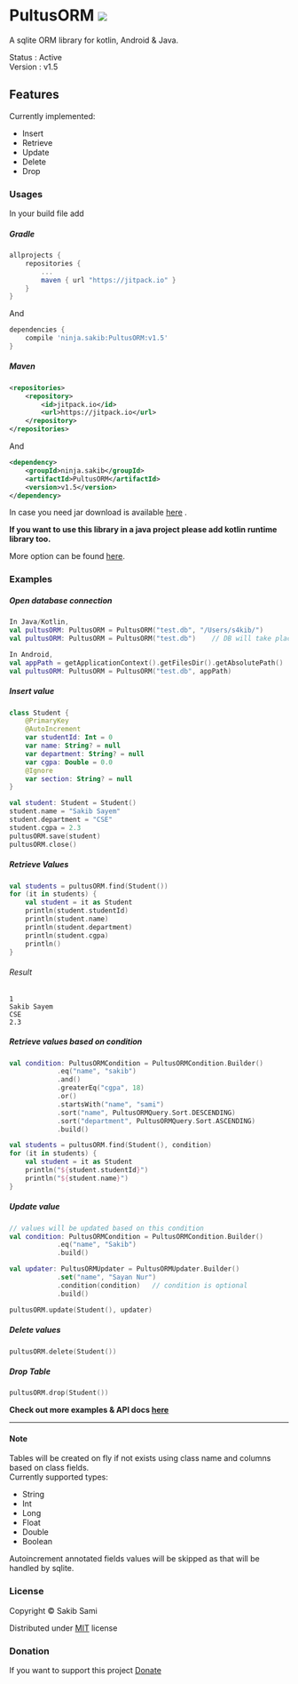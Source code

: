 # PultusORM [![](https://jitpack.io/v/ninja.sakib/PultusORM.svg)](https://jitpack.io/#ninja.sakib/PultusORM)
A sqlite ORM library for kotlin, Android & Java.

Status : Active<br>
Version : v1.5

## Features
Currently implemented:

* Insert
* Retrieve
* Update
* Delete
* Drop


### Usages
In your build file add
##### Gradle
```gradle
allprojects {
    repositories {
        ...
        maven { url "https://jitpack.io" }
    }
}
```
And
```gradle
dependencies {
    compile 'ninja.sakib:PultusORM:v1.5'
}
```

##### Maven
```xml
<repositories>
    <repository>
        <id>jitpack.io</id>
        <url>https://jitpack.io</url>
	</repository>
</repositories>
```
And
```xml
<dependency>
    <groupId>ninja.sakib</groupId>
    <artifactId>PultusORM</artifactId>
    <version>v1.5</version>
</dependency>
```

In case you need jar download is available [here](https://jitpack.io/ninja/sakib/PultusORM/v1.4/PultusORM-v1.5.jar) .

**If you want to use this library in a java project please add kotlin runtime library too.**

More option can be found [here](https://jitpack.io/#ninja.sakib/PultusORM/v1.5).

### Examples

##### Open database connection
```kotlin
In Java/Kotlin,
val pultusORM: PultusORM = PultusORM("test.db", "/Users/s4kib/")
val pultusORM: PultusORM = PultusORM("test.db")    // DB will take place in user.home directory

In Android,
val appPath = getApplicationContext().getFilesDir().getAbsolutePath()  // Output : /data/data/application_package_name/files/
val pultusORM: PultusORM = PultusORM("test.db", appPath)
```

##### Insert value
```kotlin
class Student {
    @PrimaryKey
    @AutoIncrement
    var studentId: Int = 0
    var name: String? = null
    var department: String? = null
    var cgpa: Double = 0.0
    @Ignore
    var section: String? = null
}

val student: Student = Student()
student.name = "Sakib Sayem"
student.department = "CSE"
student.cgpa = 2.3
pultusORM.save(student)
pultusORM.close()
```

##### Retrieve Values
```kotlin
val students = pultusORM.find(Student())
for (it in students) {
    val student = it as Student
    println(student.studentId)
    println(student.name)
    println(student.department)
    println(student.cgpa)
    println()
}
```

###### Result
```
1
Sakib Sayem
CSE
2.3
```

##### Retrieve values based on condition
```kotlin
val condition: PultusORMCondition = PultusORMCondition.Builder()
            .eq("name", "sakib")
            .and()
            .greaterEq("cgpa", 18)
            .or()
            .startsWith("name", "sami")
            .sort("name", PultusORMQuery.Sort.DESCENDING)
            .sort("department", PultusORMQuery.Sort.ASCENDING)
            .build()

val students = pultusORM.find(Student(), condition)
for (it in students) {
    val student = it as Student
    println("${student.studentId}")
    println("${student.name}")
}
```

##### Update value
```kotlin
// values will be updated based on this condition
val condition: PultusORMCondition = PultusORMCondition.Builder()
            .eq("name", "Sakib")
            .build()

val updater: PultusORMUpdater = PultusORMUpdater.Builder()
            .set("name", "Sayan Nur")
            .condition(condition)   // condition is optional
            .build()

pultusORM.update(Student(), updater)
```

##### Delete values
```kotlin
pultusORM.delete(Student())
```

##### Drop Table
```kotlin
pultusORM.drop(Student())
```

**Check out more examples & API docs [here](http://pultusorm.sakib.ninja)**

---

#### Note
Tables will be created on fly if not exists using class name
and columns based on
class fields.<br>
Currently supported types:

* String
* Int
* Long
* Float
* Double
* Boolean

Autoincrement annotated fields values will be skipped
as that will be handled by sqlite.

### License
Copyright &copy;  Sakib Sami

Distributed under [MIT](https://github.com/s4kibs4mi/PultusORM/blob/master/LICENSE) license

### Donation
If you want to support this project [Donate](https://donorbox.org/pultusorm-donation)
